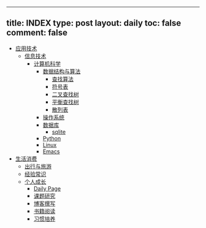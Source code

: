 ---
title: INDEX
type: post
layout: daily
toc: false
comment: false
------
- [应用技术](/gknows/应用技术)
  - [信息技术](/gknows/信息技术)
    - [计算机科学](/gknows/计算机科学)
      - [数据结构与算法](/gknows/数据结构与算法)
        - [查找算法](/gknows/查找算法)
        - [符号表](/gknows/符号表)
        - [二叉查找树](/gknows/二叉查找树)
        - [平衡查找树](/gknows/平衡查找树)
        - [散列表](/gknows/散列表)
      - [操作系统](/gknows/操作系统)
      - [数据库](/gknows/数据库)
        - [sqlite](/gknows/sqlite)
      - [Python](/gknows/python)
      - [Linux](/gknows/linux)
      - [Emacs](/gknows/emacs)
- [生活消费](/gknows/生活消费)
  - [出行与旅游](/gknows/出行与旅游)
  - [经验常识](/gknows/经验常识)
  - [个人成长](/gknows/个人成长)
    - [Daily Page](/gknows/daily-page)
    - [课题研究](/gknows/课题研究)
    - [博客撰写](/gknows/博客撰写)
    - [书籍阅读](/gknows/书籍阅读)
    - [习惯培养](/gknows/习惯培养)
